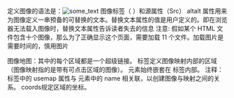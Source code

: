 定义图像的语法是：<img src="url" alt="some_text">                         图像标签（ <img>）和源属性（Src）
 altalt 属性用来为图像定义一串预备的可替换的文本。替换文本属性的值是用户定义的。即在浏览器无法载入图像时，替换文本属性告诉读者失去的信息
 注意: 假如某个 HTML 文件包含十个图像，那么为了正确显示这个页面，需要加载 11 个文件。加载图片是需要时间的，慎用图片
 
 
 图像地图：其中的每个区域都是一个超级链接。
 <area> 标签定义图像映射内部的区域（图像映射指的是带有可点击区域的图像）。<area> 元素始终嵌套在 <map> 标签内部。
注释： <img> 标签中的 usemap 属性与 <map> 元素中的 name 相关联，以创建图像与映射之间的关系。
coords规定区域的坐标。
